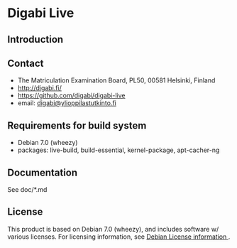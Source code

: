 Digabi Live
================================

## Introduction


## Contact
 * The Matriculation Examination Board, PL50, 00581 Helsinki, Finland
 * http://digabi.fi/
 * https://github.com/digabi/digabi-live
 * email: digabi@ylioppilastutkinto.fi


## Requirements for build system
 * Debian 7.0 (wheezy)
 * packages: live-build, build-essential, kernel-package, apt-cacher-ng


## Documentation
See doc/*.md


## License
This product is based on Debian 7.0 (wheezy), and includes software w/ various licenses. For licensing information, see [Debian License information ](http://www.debian.org/legal/licenses/).


